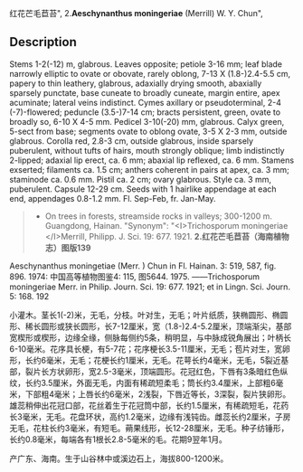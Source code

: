 红花芒毛苣苔",
2.**Aeschynanthus moningeriae** (Merrill) W. Y. Chun",

## Description
Stems 1-2(-12) m, glabrous. Leaves opposite; petiole 3-16 mm; leaf blade narrowly elliptic to ovate or obovate, rarely oblong, 7-13 X (1.8-)2.4-5.5 cm, papery to thin leathery, glabrous, adaxially drying smooth, abaxially sparsely punctate, base cuneate to broadly cuneate, margin entire, apex acuminate; lateral veins indistinct. Cymes axillary or pseudoterminal, 2-4 (-7)-flowered; peduncle (3.5-)7-14 cm; bracts persistent, green, ovate to broadly so, 6-10 X 4-5 mm. Pedicel 3-10(-20) mm, glabrous. Calyx green, 5-sect from base; segments ovate to oblong ovate, 3-5 X 2-3 mm, outside glabrous. Corolla red, 2.8-3 cm, outside glabrous, inside sparsely puberulent, without tufts of hairs, mouth strongly oblique; limb indistinctly 2-lipped; adaxial lip erect, ca. 6 mm; abaxial lip reflexed, ca. 6 mm. Stamens exserted; filaments ca. 1.5 cm; anthers coherent in pairs at apex, ca. 3 mm; staminode ca. 0.6 mm. Pistil ca. 2 cm; ovary glabrous. Style ca. 3 mm, puberulent. Capsule 12-29 cm. Seeds with 1 hairlike appendage at each end, appendages 0.8-1.2 mm. Fl. Sep-Feb, fr. Jan-May.

> * On trees in forests, streamside rocks in valleys; 300-1200 m. Guangdong, Hainan.
  "Synonym": "&lt;I&gt;Trichosporum moningeriae &lt;/I&gt;Merrill, Philipp. J. Sci. 19: 677. 1921.
**2.红花芒毛苣苔（海南植物志）图版139**

Aeschynanthus moningetiae (Merr. ) Chun in Fl. Hainan. 3: 519, 587, fig. 896. 1974: 中国高等植物图鉴4: 115, 图5644. 1975. ——Trichosporum moningeriae Merr. in Philip. Journ. Sci. 19: 677. 1921; et in Lingn. Sci. Journ. 5: 168. 192

小灌木。茎长1(-2)米，无毛，分枝。叶对生，无毛；叶片纸质，狭椭圆形、椭圆形、稀长圆形或狭长圆形，长7-12厘米，宽（1.8-)2.4-5.2厘米，顶端渐尖，基部宽楔形或楔形，边缘全缘，侧脉每侧约5条，稍明显，与中脉成锐角展出；叶柄长6-10毫米。花序具长梗，有5-7花；花序梗长3.5-11厘米，无毛；苞片对生，宽卵形，长约6毫米，无毛；花梗长约1厘米，无毛。花萼长约4毫米，无毛，5裂近基部，裂片长方状卵形，宽2.5-3毫米，顶端圆形。花冠红色，下唇有3条暗红色纵纹，长约3.5厘米，外面无毛，内面有稀疏短柔毛；筒长约3.4厘米，上部粗6毫米，下部粗4毫米；上唇长约6毫米，2浅裂，下唇近等长，3深裂，裂片狭卵形。雄蕊稍伸出花冠口部，花丝着生于花冠筒中部，长约1.5厘米，有稀疏短毛，花药长3毫米，无毛。花盘环状，高约1.2毫米，边缘有浅钝齿。雌蕊长约2厘米，子房无毛，花柱长约3毫米，有短毛。蒴果线形，长12-28厘米，无毛。种子纺锤形，长约0.8毫米，每端各有1根长2.8-5毫米的毛。花期9翌年1月。

产广东、海南。生于山谷林中或溪边石上，海拔800-1200米。
